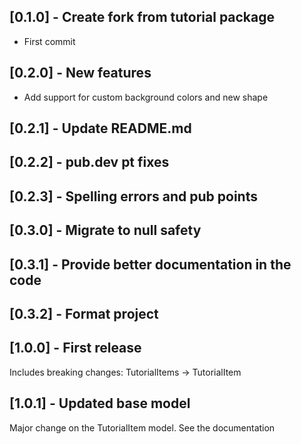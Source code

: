 ## [0.1.0] - Create fork from tutorial package

* First commit

## [0.2.0] - New features

* Add support for custom background colors and new shape

## [0.2.1] - Update README.md

## [0.2.2] - pub.dev pt fixes

## [0.2.3] - Spelling errors and pub points

## [0.3.0] - Migrate to null safety

## [0.3.1] - Provide better documentation in the code

## [0.3.2] - Format project

## [1.0.0] - First release
Includes breaking changes: TutorialItems -> TutorialItem

## [1.0.1] - Updated base model
Major change on the TutorialItem model. See the documentation